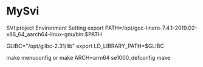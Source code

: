 # MySvi
SVI project
Environment Setting
export PATH=/opt/gcc-linaro-7.4.1-2019.02-x86_64_aarch64-linux-gnu/bin:$PATH

GLIBC="/opt/glibc-2.31/lib"
export LD_LIBRARY_PATH=$GLIBC


make menuconfig
or
make ARCH=arm64 se1000_defconfig
make
